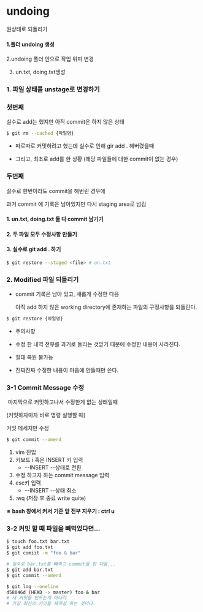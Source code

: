 # undoing

원상태로 되돌리기

#### 1.폴더 undoing 생성

2.undoing 폴더 안으로 작업 위피 변경

3. un.txt, doing.txt생성



### 1. 파일 상태를 unstage로 변경하기

### 첫번째

실수로 add는 했지만 아직 commit은 하지 않은 상태

```bash
$ git rm --cached {파일명}
```

- 따로따로 커밋하려고 했는데 실수로 인해 gir add . 해버렸을때

- 그리고, 최초로 add를 한 상황 (해당 파일들에 대한 commit이 없는 경우)

  

### 두번째    

실수로 한번이라도 commit을 해번린 경우에 

과거 commit 에 기록은 남아있지만 다시 staging area로 넘김

#### 1. un.txt, doing.txt 둘 다 commit  남기기

#### 2. 두 파일 모두 수정사항 만들기

#### 3. 실수로 git add . 하기

```bash
$ git restore --staged <file> # un.txt
```



### 2. Modified 파일 되돌리기

- commit 기록은 남아 있고, 새롭게 수정한 다음 

  아직 add 하지 않은 working directory에 존재하는 파일의 구정사항을 되돌린다.

```bash
$ git restore {파일명}
```

- 주의사항

- 수정 한 내역 전부를 과거로 돌리는 것읻기 때문에 수정한 내용이 사라진다.

- 절대 복원 불가능

- 진짜진짜 수정한 내용이 마음에 안들때만 쓴다.

  

### 3-1 Commit Message 수정

​	마지막으로 커밋하고나서 수정한게 없는 상태일때

(커밋하자마자 바로 명령 실행할 때)

커밋 메세지만 수정

```bash
$ git commit --amend
```

1. vim 진입
2. 키보드 i 혹은 INSERT 키 입력
   - --INSERT --상태로 전환
3.  수정 하고자 하는 commit message 입력
4. esc키 입력
   - --INSERT --상태 최소
5. :wq (저장 후 종료 write quite)



**※ bash 창에서 커서 기준 앞 전부 지우기 : ctrl u**



### 3-2 커밋 할 떄 파일을 빼먹었다면...

```bash
$ touch foo.txt bar.txt
$ git add foo.txt
$ git comiit -m "foo & bar"

# 실수로 bar.txt를 뺴먹고 commit을 한 다음...
$ git add bar.txt
$ git commit --amend

$ git log --oneline
d58046d (HEAD -> master) foo & bar
# 새 커밋을 만드는게 아니라
# 가장 최신의 커밋을 재작성 하는 것이다.
```



